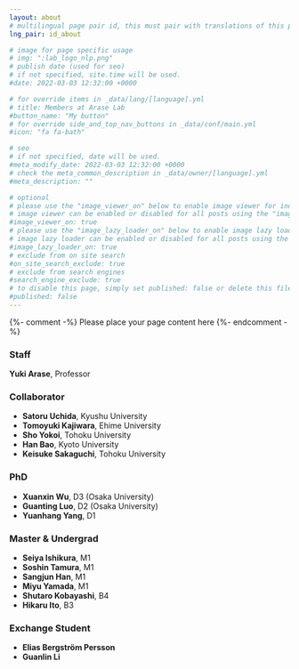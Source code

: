 ```yaml
---
layout: about
# multilingual page pair id, this must pair with translations of this page. (This name must be unique)
lng_pair: id_about

# image for page specific usage
# img: ":lab_logo_nlp.png"
# publish date (used for seo)
# if not specified, site.time will be used.
#date: 2022-03-03 12:32:00 +0000

# for override items in _data/lang/[language].yml
# title: Members at Arase Lab
#button_name: "My button"
# for override side_and_top_nav_buttons in _data/conf/main.yml
#icon: "fa fa-bath"

# seo
# if not specified, date will be used.
#meta_modify_date: 2022-03-03 12:32:00 +0000
# check the meta_common_description in _data/owner/[language].yml
#meta_description: ""

# optional
# please use the "image_viewer_on" below to enable image viewer for individual pages or posts (_posts/ or [language]/_posts folders).
# image viewer can be enabled or disabled for all posts using the "image_viewer_posts: true" setting in _data/conf/main.yml.
#image_viewer_on: true
# please use the "image_lazy_loader_on" below to enable image lazy loader for individual pages or posts (_posts/ or [language]/_posts folders).
# image lazy loader can be enabled or disabled for all posts using the "image_lazy_loader_posts: true" setting in _data/conf/main.yml.
#image_lazy_loader_on: true
# exclude from on site search
#on_site_search_exclude: true
# exclude from search engines
#search_engine_exclude: true
# to disable this page, simply set published: false or delete this file
#published: false
---
```


{%- comment -%} Please place your page content here {%- endcomment -%}

### Staff

**Yuki Arase**, Professor &ensp;<a href="mailto:arase@c.titech.ac.jp"><i class="fa fa-envelope" aria-hidden="true"></i></a>&ensp;<a href="https://yukiar.github.io/" target="_blank" rel="noopener noreferrer"><i class="fa fa-globe" aria-hidden="true"></i></a>&ensp;<a href="https://github.com/yukiar" target="_blank" rel="noopener noreferrer"><i class="fa fa-github" aria-hidden="true"></i></a>&ensp;<a href="https://twitter.com/Yuki_arase" target="_blank" rel="noopener noreferrer"><i class="fa fa-twitter" aria-hidden="true"></i></a>


### Collaborator
- **Satoru Uchida**, Kyushu University &ensp;<a href="http://flc.kyushu-u.ac.jp/~uchida/" target="_blank" rel="noopener noreferrer"><i class="fa fa-globe" aria-hidden="true"></i></a>
- **Tomoyuki Kajiwara**, Ehime University &ensp;<a href="https://sites.google.com/site/moguranosenshi/" target="_blank" rel="noopener noreferrer"><i class="fa fa-globe" aria-hidden="true"></i></a>
- **Sho Yokoi**, Tohoku University &ensp;<a href="https://www.cl.ecei.tohoku.ac.jp/~yokoi/" target="_blank" rel="noopener noreferrer"><i class="fa fa-globe" aria-hidden="true"></i></a>
- **Han Bao**, Kyoto University &ensp;<a href="https://hermite.jp/" target="_blank" rel="noopener noreferrer"><i class="fa fa-globe" aria-hidden="true"></i></a>
- **Keisuke Sakaguchi**, Tohoku University &ensp;<a href="https://keisuke-sakaguchi.github.io/" target="_blank" rel="noopener noreferrer"><i class="fa fa-globe" aria-hidden="true"></i></a>

### PhD
- **Xuanxin Wu**, D3 (Osaka University) &ensp;<a href="https://wuxuanxin.github.io/" target="_blank" rel="noopener noreferrer"><i class="fa fa-globe" aria-hidden="true"></i></a>
- **Guanting Luo**, D2 (Osaka University)
- **Yuanhang Yang**, D1

### Master & Undergrad
- **Seiya Ishikura**, M1
- **Soshin Tamura**, M1
- **Sangjun Han**, M1
- **Miyu Yamada**, M1 &ensp;<a href="https://miyu-y.github.io/template/index.html" target="_blank" rel="noopener noreferrer"><i class="fa fa-globe" aria-hidden="true"></i></a>
- **Shutaro Kobayashi**, B4
- **Hikaru Ito**, B3

### Exchange Student
- **Elias Bergström Persson**
- **Guanlin Li**


